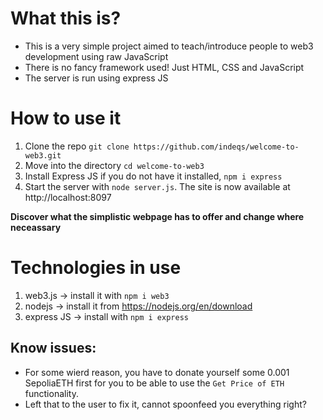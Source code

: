 # What this is?

- This is a very simple project aimed to teach/introduce people to web3 development using raw JavaScript
- There is no fancy framework used! Just HTML, CSS and JavaScript
- The server is run using express JS

# How to use it

1. Clone the repo `git clone https://github.com/indeqs/welcome-to-web3.git`
2. Move into the directory `cd welcome-to-web3`
3. Install Express JS if you do not have it installed, `npm i express`
4. Start the server with `node server.js`. The site is now available at http://localhost:8097

**Discover what the simplistic webpage has to offer and change where neceassary**

# Technologies in use
1. web3.js -> install it with `npm i web3`
2. nodejs -> install it from https://nodejs.org/en/download
3. express JS -> install with `npm i express`


## Know issues:
- For some wierd reason, you have to donate yourself some 0.001 SepoliaETH first for you to be able to use the `Get Price of ETH` functionality.
- Left that to the user to fix it, cannot spoonfeed you everything right?
